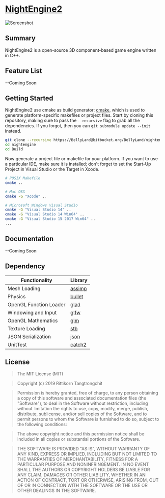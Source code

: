 # [NightEngine2](https://bitbucket.org/BellyLand/nightengine/overview)
![Screenshot](https://i.imgur.com/orlfchK.png)

## Summary
NightEngine2 is a open-source 3D component-based game engine written in C++.

## Feature List
--Coming Soon

## Getting Started
NightEngine2 use cmake as build generator: [cmake](http://www.cmake.org/download/), which is used to generate platform-specific makefiles or project files. Start by cloning this repository, making sure to pass the `--recursive` flag to grab all the dependencies. If you forgot, then you can `git submodule update --init` instead.

```bash
git clone --recursive https://BellyLand@bitbucket.org/BellyLand/nightengine.git
cd nightengine
cd Build
```

Now generate a project file or makefile for your platform. If you want to use a particular IDE, make sure it is installed; don't forget to set the Start-Up Project in Visual Studio or the Target in Xcode.

```bash
# POSIX Makefile
cmake ..

# Mac OSX
cmake -G "Xcode" ..

# Microsoft Windows Visual Studio
cmake -G "Visual Studio 14" ..
cmake -G "Visual Studio 14 Win64" ..
cmake -G "Visual Studio 15 2017 Win64" ..
...
```
## Documentation
--Coming Soon

## Dependency
Functionality           | Library
----------------------- | ------------------------------------------
Mesh Loading            | [assimp](https://github.com/assimp/assimp)
Physics                 | [bullet](https://github.com/bulletphysics/bullet3)
OpenGL Function Loader  | [glad](https://github.com/Dav1dde/glad)
Windowing and Input     | [glfw](https://github.com/glfw/glfw)
OpenGL Mathematics      | [glm](https://github.com/g-truc/glm)
Texture Loading         | [stb](https://github.com/nothings/stb)
JSON Serialization      | [json](https://github.com/taocpp/json)
UnitTest                | [catch2](https://github.com/catchorg/Catch2)

## License
>The MIT License (MIT)

>Copyright (c) 2019 Rittikorn Tangtrongchit

>Permission is hereby granted, free of charge, to any person obtaining a copy of this software and associated documentation files (the "Software"), to deal in the Software without restriction, including without limitation the rights to use, copy, modify, merge, publish, distribute, sublicense, and/or sell copies of the Software, and to permit persons to whom the Software is furnished to do so, subject to the following conditions:

>The above copyright notice and this permission notice shall be included in all copies or substantial portions of the Software.

>THE SOFTWARE IS PROVIDED "AS IS", WITHOUT WARRANTY OF ANY KIND, EXPRESS OR IMPLIED, INCLUDING BUT NOT LIMITED TO THE WARRANTIES OF MERCHANTABILITY, FITNESS FOR A PARTICULAR PURPOSE AND NONINFRINGEMENT. IN NO EVENT SHALL THE AUTHORS OR COPYRIGHT HOLDERS BE LIABLE FOR ANY CLAIM, DAMAGES OR OTHER LIABILITY, WHETHER IN AN ACTION OF CONTRACT, TORT OR OTHERWISE, ARISING FROM, OUT OF OR IN CONNECTION WITH THE SOFTWARE OR THE USE OR OTHER DEALINGS IN THE SOFTWARE.
